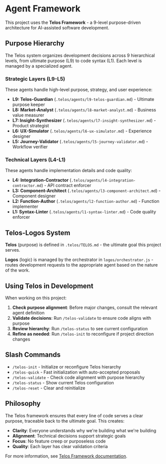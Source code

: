 # Agent Framework

This project uses the **Telos Framework** - a 9-level purpose-driven
architecture for AI-assisted software development.

## Purpose Hierarchy

The Telos system organizes development decisions across 9 hierarchical levels,
from ultimate purpose (L9) to code syntax (L1). Each level is managed by a
specialized agent.

### Strategic Layers (L9-L5)

These agents handle high-level purpose, strategy, and user experience:

- **L9: Telos-Guardian** (`.telos/agents/l9-telos-guardian.md`) - Ultimate
  purpose keeper
- **L8: Market-Analyst** (`.telos/agents/l8-market-analyst.md`) - Business value
  measurer
- **L7: Insight-Synthesizer** (`.telos/agents/l7-insight-synthesizer.md`) -
  Product strategist
- **L6: UX-Simulator** (`.telos/agents/l6-ux-simulator.md`) - Experience designer
- **L5: Journey-Validator** (`.telos/agents/l5-journey-validator.md`) - Workflow
  verifier

### Technical Layers (L4-L1)

These agents handle implementation details and code quality:

- **L4: Integration-Contractor** (`.telos/agents/l4-integration-contractor.md`) -
  API contract enforcer
- **L3: Component-Architect** (`.telos/agents/l3-component-architect.md`) -
  Component designer
- **L2: Function-Author** (`.telos/agents/l2-function-author.md`) - Function
  implementer
- **L1: Syntax-Linter** (`.telos/agents/l1-syntax-linter.md`) - Code quality
  enforcer

## Telos-Logos System

**Telos** (purpose) is defined in `.telos/TELOS.md` - the ultimate goal
this project serves.

**Logos** (logic) is managed by the orchestrator in `logos/orchestrator.js` -
routes development requests to the appropriate agent based on the nature of the
work.

## Using Telos in Development

When working on this project:

1. **Check purpose alignment**: Before major changes, consult the relevant agent
   definition
2. **Validate decisions**: Run `/telos-validate` to ensure code aligns with
   purpose
3. **Review hierarchy**: Run `/telos-status` to see current configuration
4. **Refine as needed**: Run `/telos-init` to reconfigure if project direction
   changes

## Slash Commands

- `/telos-init` - Initialize or reconfigure Telos hierarchy
- `/telos-quick` - Fast initialization with auto-accepted proposals
- `/telos-validate` - Check code alignment with purpose hierarchy
- `/telos-status` - Show current Telos configuration
- `/telos-reset` - Clear and reinitialize

## Philosophy

The Telos framework ensures that every line of code serves a clear purpose,
traceable back to the ultimate goal. This creates:

- **Clarity**: Everyone understands why we're building what we're building
- **Alignment**: Technical decisions support strategic goals
- **Focus**: No feature creep or purposeless code
- **Quality**: Each layer has clear validation criteria

For more information, see
[Telos Framework documentation](https://github.com/yourusername/telos).
